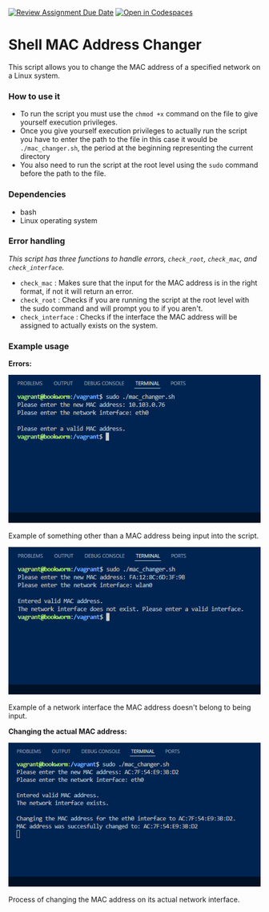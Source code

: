 [![Review Assignment Due Date](https://classroom.github.com/assets/deadline-readme-button-22041afd0340ce965d47ae6ef1cefeee28c7c493a6346c4f15d667ab976d596c.svg)](https://classroom.github.com/a/tp86o73G)
[![Open in Codespaces](https://classroom.github.com/assets/launch-codespace-2972f46106e565e64193e422d61a12cf1da4916b45550586e14ef0a7c637dd04.svg)](https://classroom.github.com/open-in-codespaces?assignment_repo_id=17781057)

# Shell MAC Address Changer

This script allows you to change the MAC address of a specified network on a Linux system.

### How to use it
- To run the script you must use the `chmod +x` command on the file to give yourself execution privileges.
- Once you give yourself execution privileges to actually run the script you have to enter the path to the file in this case it would be `./mac_changer.sh`, the period at the beginning representing the current directory 
- You also need to run the script at the root level using the `sudo` command before the path to the file.

### Dependencies
- bash
- Linux operating system 

### Error handling
*This script has three functions to handle errors, `check_root`, `check_mac`, and `check_interface`.*
- `check_mac` : Makes sure that the input for the MAC address is in the right format, if not it will return an error.
- `check_root` : Checks if you are running the script at the root level with the sudo command and will prompt you to if you aren't.
- `check_interface` : Checks if the interface the MAC address will be assigned to actually exists on the system.

### Example usage
**Errors:**

  ![alt text](image.png)

Example of something other than a MAC address being input into the script.

  ![alt text](image-1.png)

Example of a network interface the MAC address doesn't belong to being input.

**Changing the actual MAC address:**

![alt text](image-2.png)

Process of changing the MAC address on its actual network interface.